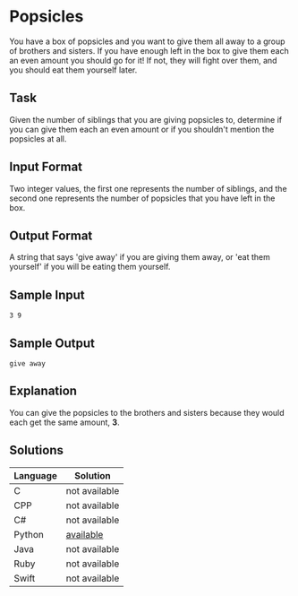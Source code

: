 # Popsicles
 
You have a box of popsicles and you want to give them all away to a group of brothers and sisters. If you have enough left in the box to give them each an even amount you should go for it! If not, they will fight over them, and you should eat them yourself later. 
 
## Task
Given the number of siblings that you are giving popsicles to, determine if you can give them each an even amount or if you shouldn't mention the popsicles at all. 
 
## Input Format
Two integer values, the first one represents the number of siblings, and the second one represents the number of popsicles that you have left in the box. 

## Output Format
A string that says 'give away' if you are giving them away, or 'eat them yourself' if you will be eating them yourself. 
 
## Sample Input
```
3 9
```
## Sample Output
```
give away
```
## Explanation
You can give the popsicles to the brothers and sisters because they would each get the same amount, **3**.

## Solutions

Language | Solution
---------|---------
C | not available
CPP | not available
C# | not available
Python | [available](https://raw.githubusercontent.com/chankruze/challenges/master/sololearn/Popsicles/Popsicles.py)
Java | not available
Ruby | not available
Swift | not available